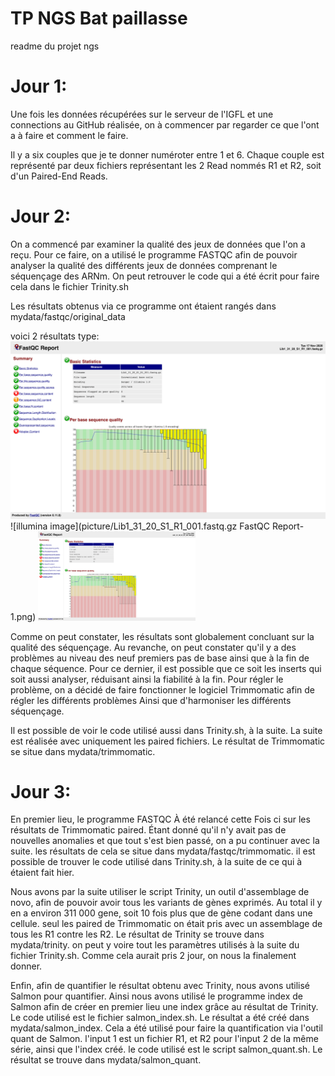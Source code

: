 # TP NGS Bat paillasse

readme du projet ngs



# Jour 1:

Une fois les données récupérées sur le serveur de l'IGFL et une connections au GitHub réalisée, on à commencer par regarder ce que l'ont a à faire et comment le faire.

Il y a six couples que je te donner numéroter entre 1 et 6. Chaque couple est représenté par deux fichiers représentant les 2 Read nommés R1 et R2, soit d'un Paired-End Reads.


# Jour 2:

On a commencé par examiner la qualité des jeux de données que l'on a reçu. Pour ce faire, on a utilisé le programme FASTQC afin de pouvoir analyser la qualité des différents jeux de données comprenant le séquençage des ARNm. On peut retrouver le code qui a été écrit pour faire cela dans le fichier Trinity.sh

Les résultats obtenus via ce programme ont étaient rangés dans mydata/fastqc/original_data

voici 2 résultats type:
![illumina image](picture/Lib1_31_20_S1_R1_001.fastq.gz%20FastQC%20Report-1.png)
![illumina image](picture/Lib1_31_20_S1_R1_001.fastq.gz FastQC Report-1.png)
<img src="picture/Lib1_31_20_S1_R1_001.fastq.gz FastQC Report-1.png" alt="legend (illumina image)" width="50%"/>




Comme on peut constater, les résultats sont globalement concluant sur la qualité des séquençage. Au revanche, on peut constater qu'il y a des problèmes au niveau des neuf premiers pas de base ainsi que à la fin de chaque séquence. Pour ce dernier, il est possible que ce soit les inserts qui soit aussi analyser, réduisant ainsi la fiabilité à la fin. Pour régler le problème, on a décidé de faire fonctionner le logiciel Trimmomatic afin de régler les différents problèmes Ainsi que d'harmoniser les différents séquençage. 

Il est possible de voir le code utilisé aussi dans Trinity.sh, à la suite. La suite est réalisée avec uniquement les paired fichiers. Le résultat de Trimmomatic se situe dans mydata/trimmomatic. 


# Jour 3:

En premier lieu, le programme FASTQC À été relancé cette Fois ci sur les résultats de Trimmomatic paired. Étant donné qu'il n'y avait pas de nouvelles anomalies et que tout s'est bien passé, on a pu continuer avec la suite. les résultats de cela se situe dans mydata/fastqc/trimmomatic. il est possible de trouver le code utilisé dans Trinity.sh, à la suite de ce qui à étaient fait hier. 

Nous avons par la suite utiliser le script Trinity, un outil d'assemblage de novo, afin de pouvoir avoir tous les variants de gènes exprimés. Au total il y en a environ 311 000 gene, soit 10 fois plus que de gène codant dans une cellule. seul les paired de Trimmomatic on était pris avec un assemblage de tous les R1 contre les R2. Le résultat de Trinity se trouve dans mydata/trinity. on peut y voire tout les paramètres utilisés à la suite du fichier Trinity.sh. Comme cela aurait pris 2 jour, on nous la finalement donner. 

Enfin, afin de quantifier le résultat obtenu avec Trinity, nous avons utilisé Salmon pour quantifier. Ainsi nous avons utilisé le programme index de Salmon afin de créer en premier lieu une index grâce au résultat de Trinity. Le code utilisé est le fichier salmon_index.sh. Le résultat a été créé dans mydata/salmon_index. 
Cela a été utilisé pour faire la quantification via l'outil quant de Salmon. l'input 1 est un fichier R1, et R2 pour l'input 2 de la même série, ainsi que l'index créé. le code utilisé est le script salmon_quant.sh. Le résultat se trouve dans mydata/salmon_quant. 



